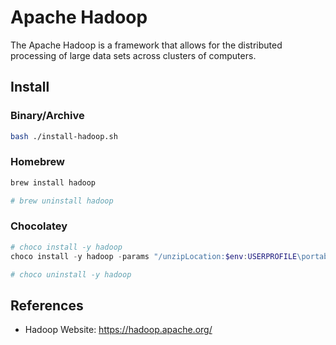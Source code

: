 # Apache Hadoop

The Apache Hadoop is a framework that allows for the distributed processing of large data sets across clusters of computers.

## Install

### Binary/Archive

```bash
bash ./install-hadoop.sh
```

### Homebrew

```sh
brew install hadoop

# brew uninstall hadoop
```

### Chocolatey

```ps1
# choco install -y hadoop
choco install -y hadoop -params "/unzipLocation:$env:USERPROFILE\portable"

# choco uninstall -y hadoop
```

## References

- Hadoop Website: <https://hadoop.apache.org/>

